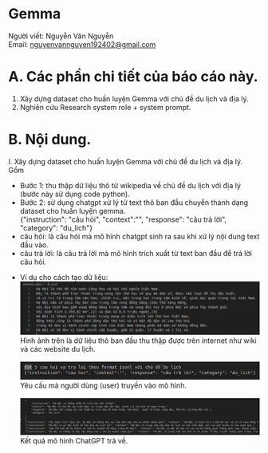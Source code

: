 # Gemma
Người viết: Nguyễn Văn Nguyễn  <br>
Email: nguyenvannguyen192402@gmail.com  <br>
# A. Các phần chi tiết của báo cáo này. <br>
1. Xây dựng dataset cho huấn luyện Gemma với chủ đề du lịch và địa lý. <br>
2. Nghiên cứu Research system role + system prompt.<br>
# B. Nội dung.<br>
I. Xây dựng dataset cho huấn luyện Gemma với chủ đề du lịch và địa lý.<br>
Gồm<br>
- Bước 1: thu thập dữ liệu thô từ wikipedia về chủ đề du lịch với địa lý (bước này sử dụng code python).<br>
- Bước 2: sử dụng chatgpt xử lý từ text thô ban đầu chuyển thành dạng dataset cho huấn luyện gemma.<br>
{"instruction": "câu hỏi", "context":"", "response": "câu trả lời", "category": "du_lich"}<br>
- câu hỏi: là câu hỏi mà mô hình chatgpt sinh ra sau khi xử lý nội dung text đầu vào.<br>
- câu trả lời: là câu trả lời mà mô hình trích xuất từ text ban đầu để trả lời câu hỏi.<br>
* Ví dụ cho cách tạo dữ liệu:<br>
![Hình 1.1](Hinh1_1.png)
Hình ảnh trên là dữ liệu thô ban đầu thu thập được trên internet như wiki và các website du lịch. <br><br>
![Hình 1.2](Hinh1_2.png) <br>
Yêu cầu mà người dùng (user) truyền vào mô hình. <br><br>
![Hình 1.3](Hinh1_3.png) 
Kết quả mô hình ChatGPT trả về. <br><br>

